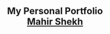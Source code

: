 <h2 align="center">
  My Personal Portfolio<br/>
  <a href="https://mahirshekh.wordpress.com/" target="_blank">Mahir Shekh</a>
</h2>

